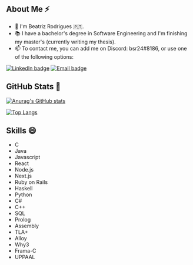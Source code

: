 ## About Me ⚡
- 👋 I'm Beatriz Rodrigues 🇵🇹.
- 📚 I have a bachelor's degree in Software Engineering and I'm finishing my master's (currently writing my thesis).
- 📫 To contact me, you can add me on Discord: bsr24#8186, or use one of the following options:

[![LinkedIn badge](https://img.shields.io/badge/-beasrodrigues24-black?style=for-the-badge&logo=linkedin)](https://www.linkedin.com/in/beasrodrigues24)
[![Email badge](https://img.shields.io/badge/-beasrodrigues24-c71610?style=for-the-badge&logo=Gmail&logoColor=black)](mailto:beatrizsilvarodrigues12@gmail.com)

## GitHub Stats 👀

[![Anurag's GitHub stats](https://github-readme-stats.vercel.app/api?username=beasrodrigues24&count_private=true&show_icons=true&theme=radical)](https://github.com/anuraghazra/github-readme-stats)


[![Top Langs](https://github-readme-stats.vercel.app/api/top-langs/?username=beasrodrigues24&count_private=true&show_icons=true&theme=radical)](https://github.com/anuraghazra/github-readme-stats)

## Skills 😄
- C
- Java
- Javascript
- React
- Node.js
- Next.js
- Ruby on Rails
- Haskell
- Python
- C\#
- C++
- SQL
- Prolog
- Assembly
- TLA+
- Alloy
- Why3
- Frama-C
- UPPAAL

<!--
**beasrodrigues24/beasrodrigues24** is a ✨ _special_ ✨ repository because its `README.md` (this file) appears on your GitHub profile.

Here are some ideas to get you started:

- 🔭 I’m currently working on ...

- 👯 I’m looking to collaborate on ...
- 🤔 I’m looking for help with ...
- 💬 Ask me about ...

- 😄 Pronouns: ...
- ⚡ Fun fact: ...
-->
